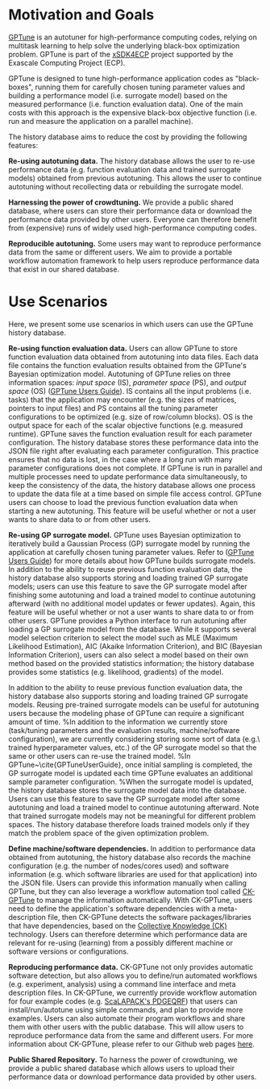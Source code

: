 # Motivation and Goals

[GPTune](https://github.com/gptune/GPTune) is an autotuner for high-performance computing codes, relying on multitask learning to help solve the underlying black-box optimization problem.
GPTune is part of the [xSDK4ECP](https://xsdk.info/ecp) project supported by the Exascale Computing Project (ECP).

GPTune is designed to tune high-performance application codes as "black-boxes", running them for carefully chosen tuning parameter values and building a performance model (i.e. surrogate model) based on the measured performance (i.e. function evaluation data).
One of the main costs with this approach is the expensive black-box objective function (i.e. run and measure the application on a parallel machine).

The history database aims to reduce the cost by providing the following features:

**Re-using autotuning data.**
The history database allows the user to re-use performance data (e.g. function evaluation data and trained surrogate models) obtained from previous autotuning.
This allows the user to continue autotuning without recollecting data or rebuilding the surrogate model.

**Harnessing the power of crowdtuning.**
We provide a public shared database, where users can store their performance data or download the performance data provided by other users.
Everyone can therefore benefit from (expensive) runs of widely used high-performance computing codes.

**Reproducible autotuning.**
Some users may want to reproduce performance data from the same or different users.
We aim to provide a portable workflow automation framework to help users reproduce performance data that exist in our shared database.

# Use Scenarios

Here, we present some use scenarios in which users can use the GPTune history database.

**Re-using function evaluation data.**
Users can allow GPTune to store function evaluation data obtained from autotuning into data files.
Each data file contains the function evaluation results obtained from the GPTune's Bayesian optimization model.
Autotuning of GPTune relies on three information spaces: *input space* (IS), *parameter space* (PS), and *output space* (OS) ([GPTune Users Guide](https://gptune.lbl.gov/documentation/gptune-user-guide/)).
IS contains all the input problems (i.e. tasks) that the application may encounter (e.g. the sizes of matrices, pointers to input files) and PS contains all the tuning parameter configurations to be optimized (e.g. size of row/column blocks).
OS is the output space for each of the scalar objective functions (e.g. measured runtime).
GPTune saves the function evaluation result for each parameter configuration.
The history database stores these performance data into the JSON file right after evaluating each parameter configuration.
This practice ensures that no data is lost, in the case where  a long run with many parameter configurations does not complete.
If GPTune is run in parallel and multiple processes need to update performance data simultaneously, to keep the consistency of the data, the history database allows one process to update the data file at a time based on simple file access control.
GPTune users can choose to load the previous function evaluation data when starting a new autotuning.
This feature will be useful whether or not a user wants to share data to or from other users.

**Re-using GP surrogate model.**
GPTune uses Bayesian optimization to iteratively build a Gaussian Process (GP) surrogate model by running the application at carefully chosen tuning parameter values.
Refer to ([GPTune Users Guide](https://gptune.lbl.gov/documentation/gptune-user-guide/)) for more details about how GPTune builds surrogate models.
In addition to the ability to reuse previous function evaluation data, the history database also supports storing and loading trained GP surrogate models; users can use this feature to save the GP surrogate model after finishing some autotuning and load a trained model to continue autotuning afterward (with no additional model updates or fewer updates).
Again, this feature will be useful whether or not a user wants to share data to or from other users.
GPTune provides a Python interface to run autotuning after loading a GP surrogate model from the database.
While it supports several model selection criterion to select the model such as MLE (Maximum Likelihood Estimation), AIC (Akaike Information Criterion), and BIC (Bayesian Information Criterion), users can also select a model based on their own method based on the provided statistics information; the history database provides some statistics (e.g. likelihood, gradients) of the model.

In addition to the ability to reuse previous function evaluation data, the history database also supports storing and loading trained GP surrogate models.
Reusing pre-trained surrogate models can be useful for autotuning users because the modeling phase of GPTune can require a significant amount of time.
%In addition to the information we currently store (task/tuning parameters and the evaluation results, machine/software configuration), we are currently considering storing some sort of data (e.g.\ trained hyperparameter values, etc.) of the GP surrogate model so that the same or other users can re-use the trained model.
%In GPTune~\cite{GPTuneUserGuide}, once initial sampling is completed, the GP surrogate model is updated each time GPTune evaluates an additional sample parameter configuration.
%When the surrogate model is updated, the history database stores the surrogate model data into the database.
Users can use this feature to save the GP surrogate model after some autotuning and load a trained model to continue autotuning afterward.
Note that trained surrogate models may not be meaningful for different problem spaces.
The history database therefore loads trained models only if they match the problem space of the given optimization problem.



**Define machine/software dependencies.**
In addition to performance data obtained from autotuning, the history database also records the machine configuration (e.g. the number of nodes/cores used) and software information (e.g. which software libraries are used for that application) into the JSON file.
Users can provide this information manually when calling GPTune, but they can also leverage a workflow automation tool called [CK-GPTune](https://github.com/yhcho614/ck-gptune/) to manage the information automatically.
With CK-GPTune, users need to define the application's software dependencies with a meta-description file, then CK-GPTune detects the software packages/libraries that have dependencies, based on the [Collective Knowledge (CK)](https://cknowledge.io) technology.
Users can therefore determine which performance data are relevant for re-using (learning) from a possibly different machine or software versions or configurations.

**Reproducing performance data.**
CK-GPTune not only provides automatic software detection, but also allows you to define/run automated workflows (e.g. experiment, analysis) using a command line interface and meta description files.
In CK-GPTune, we currently provide workflow automation for four example codes (e.g. [ScaLAPACK's PDGEQRF](http://www.netlib.org/scalapack/slug/)) that users can install/run/autotune using simple commands, and plan to provide more examples.
Users can also automate their program workflows and share them with other users with the public database.
This will allow users to reproduce performance data from the same and different users.
For more information about CK-GPTune, please refer to our Github web pages [here](https://github.com/yhcho614/ck-gptune/).

**Public Shared Repository.**
To harness the power of crowdtuning, we provide a public shared database which allows users to upload their performance data or download performance data provided by other users.

